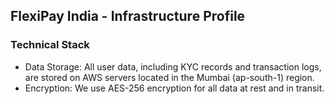 ## FlexiPay India - Infrastructure Profile

### Technical Stack
- Data Storage: All user data, including KYC records and transaction logs, are stored on AWS servers located in the Mumbai (ap-south-1) region.
- Encryption: We use AES-256 encryption for all data at rest and in transit.